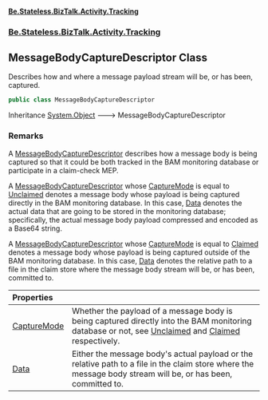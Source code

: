 #### [Be.Stateless.BizTalk.Activity.Tracking](README.md 'README')
### [Be.Stateless.BizTalk.Activity.Tracking](Be.Stateless.BizTalk.Activity.Tracking.md 'Be.Stateless.BizTalk.Activity.Tracking')

## MessageBodyCaptureDescriptor Class

Describes how and where a message payload stream will be, or has been, captured.

```csharp
public class MessageBodyCaptureDescriptor
```

Inheritance [System.Object](https://docs.microsoft.com/en-us/dotnet/api/System.Object 'System.Object') &#129106; MessageBodyCaptureDescriptor

### Remarks

A [MessageBodyCaptureDescriptor](MessageBodyCaptureDescriptor.md 'Be.Stateless.BizTalk.Activity.Tracking.MessageBodyCaptureDescriptor') describes how a message body is being captured so that it could be both
tracked in the BAM monitoring database or participate in a claim-check MEP.

A [MessageBodyCaptureDescriptor](MessageBodyCaptureDescriptor.md 'Be.Stateless.BizTalk.Activity.Tracking.MessageBodyCaptureDescriptor') whose [CaptureMode](MessageBodyCaptureDescriptor.CaptureMode.md 'Be.Stateless.BizTalk.Activity.Tracking.MessageBodyCaptureDescriptor.CaptureMode') is equal to [Unclaimed](MessageBodyCaptureMode.md#Be.Stateless.BizTalk.Activity.Tracking.MessageBodyCaptureMode.Unclaimed 'Be.Stateless.BizTalk.Activity.Tracking.MessageBodyCaptureMode.Unclaimed') denotes a message body whose payload is being captured directly in the BAM
monitoring database. In this case, [Data](MessageBodyCaptureDescriptor.Data.md 'Be.Stateless.BizTalk.Activity.Tracking.MessageBodyCaptureDescriptor.Data') denotes the actual data that are going to be stored in the
monitoring database; specifically, the actual message body payload compressed and encoded as a Base64 string.

A [MessageBodyCaptureDescriptor](MessageBodyCaptureDescriptor.md 'Be.Stateless.BizTalk.Activity.Tracking.MessageBodyCaptureDescriptor') whose [CaptureMode](MessageBodyCaptureDescriptor.CaptureMode.md 'Be.Stateless.BizTalk.Activity.Tracking.MessageBodyCaptureDescriptor.CaptureMode') is equal to [Claimed](MessageBodyCaptureMode.md#Be.Stateless.BizTalk.Activity.Tracking.MessageBodyCaptureMode.Claimed 'Be.Stateless.BizTalk.Activity.Tracking.MessageBodyCaptureMode.Claimed') denotes a message body whose payload is being captured outside of the BAM
monitoring database. In this case, [Data](MessageBodyCaptureDescriptor.Data.md 'Be.Stateless.BizTalk.Activity.Tracking.MessageBodyCaptureDescriptor.Data') denotes the relative path to a file in the claim store where the
message body stream will be, or has been, committed to.

| Properties | |
| :--- | :--- |
| [CaptureMode](MessageBodyCaptureDescriptor.CaptureMode.md 'Be.Stateless.BizTalk.Activity.Tracking.MessageBodyCaptureDescriptor.CaptureMode') | Whether the payload of a message body is being captured directly into the BAM monitoring database or not, see [Unclaimed](MessageBodyCaptureMode.md#Be.Stateless.BizTalk.Activity.Tracking.MessageBodyCaptureMode.Unclaimed 'Be.Stateless.BizTalk.Activity.Tracking.MessageBodyCaptureMode.Unclaimed') and [Claimed](MessageBodyCaptureMode.md#Be.Stateless.BizTalk.Activity.Tracking.MessageBodyCaptureMode.Claimed 'Be.Stateless.BizTalk.Activity.Tracking.MessageBodyCaptureMode.Claimed') respectively. |
| [Data](MessageBodyCaptureDescriptor.Data.md 'Be.Stateless.BizTalk.Activity.Tracking.MessageBodyCaptureDescriptor.Data') | Either the message body's actual payload or the relative path to a file in the claim store where the message body stream will be, or has been, committed to. |
